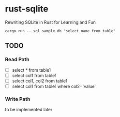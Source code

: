 # rust-sqlite
Rewriting SQLite in Rust for Learning and Fun

```
cargo run -- sql sample.db "select name from table"
```

## TODO

### Read Path
- [ ] select * from table1
- [ ] select col1 from table1
- [ ] select col1, col2 from table1
- [ ] select col1 from table1 where col2='value'

### Write Path
to be implemented later